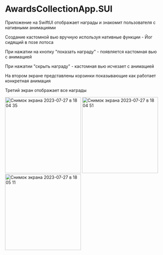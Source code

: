 # AwardsCollectionApp.SUI
Приложение на SwiftUI отображает награды и знакомит пользователя с нативными анимациями


Создание кастомной вью вручную используя нативные функции - Йог сидящий в позе лотоса


При нажатии на кнопку "показать награду" - появляется кастомная вью с анимацией


При нажатии "скрыть награду" - кастомная вью исчезает с анимацией


На втором экране представлены корзинки показывающие как работает конкретная анимация

Третий экран отображает все награды


<img width="250" alt="Снимок экрана 2023-07-27 в 18 04 35" src="https://github.com/IgorJu/AwardsCollectionApp.SUI/assets/127942402/e041d6f7-7a9f-4a69-bc89-2aadbfe15be5">
<img width="250" alt="Снимок экрана 2023-07-27 в 18 04 51" src="https://github.com/IgorJu/AwardsCollectionApp.SUI/assets/127942402/01400ec1-6547-47ba-94b0-bf2573d2ec96">
<img width="250" alt="Снимок экрана 2023-07-27 в 18 05 11" src="https://github.com/IgorJu/AwardsCollectionApp.SUI/assets/127942402/2b74d898-70a6-45b8-bba4-9ad872b15689">




